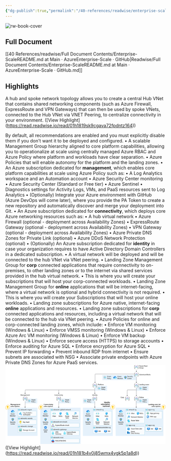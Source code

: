 ```yaml
---
{"dg-publish":true,"permalink":"/40-references/readwise/enterprise-scale-readme-md-at-main-azure-enterprise-scale-git-hub/","tags":["rw/articles"]}
---
```


![rw-book-cover](https://opengraph.githubassets.com/7bcde7485579bd002693f53b69b9e4da52cba826db50fead1ef90a30b2d3dc95/Azure/Enterprise-Scale)

## Full Document
[[40 References/readwise/Full Document Contents/Enterprise-ScaleREADME.md at Main · AzureEnterprise-Scale · GitHub\|Readwise/Full Document Contents/Enterprise-ScaleREADME.md at Main · AzureEnterprise-Scale · GitHub.md]]

## Highlights
A hub and spoke network topology allows you to create a central Hub VNet that contains shared networking components (such as Azure Firewall, ExpressRoute and VPN Gateways) that can then be used by spoke VNets, connected to the Hub VNet via VNET Peering, to centralize connectivity in your environment. ([View Highlight] (https://read.readwise.io/read/01h1819sk9cgava72fpdntz164))


By default, all recommendations are enabled and you must explicitly disable them if you don't want it to be deployed and configured.
• A scalable Management Group hierarchy aligned to core platform capabilities, allowing you to operationalize at scale using centrally managed Azure RBAC and Azure Policy where platform and workloads have clear separation.
• Azure Policies that will enable autonomy for the platform and the landing zones.
• An Azure subscription dedicated for **management**, which enables core platform capabilities at scale using Azure Policy such as:
• A Log Analytics workspace and an Automation account
• Azure Security Center monitoring
• Azure Security Center (Standard or Free tier)
• Azure Sentinel
• Diagnostics settings for Activity Logs, VMs, and PaaS resources sent to Log Analytics
• (Optionally) Integrate your Azure environment with GitHub (Azure DevOps will come later), where you provide the PA Token to create a new repository and automatically discover and merge your deployment into Git.
• An Azure subscription dedicated for **connectivity**, which deploys core Azure networking resources such as:
• A hub virtual network
• Azure Firewall (optional - deployment across Availability Zones)
• ExpressRoute Gateway (optional - deployment across Availability Zones)
• VPN Gateway (optional - deployment across Availability Zones)
• Azure Private DNS Zones for Private Link (optional)
• Azure DDoS Network Protection (optional)
• (Optionally) An Azure subscription dedicated for **identity** in case your organization requires to have Active Directory Domain Controllers in a dedicated subscription.
• A virtual network will be deployed and will be connected to the hub VNet via VNet peering.
• Landing Zone Management Group for **corp** connected applications that require connectivity to on-premises, to other landing zones or to the internet via shared services provided in the hub virtual network.
• This is where you will create your subscriptions that will host your corp-connected workloads.
• Landing Zone Management Group for **online** applications that will be internet-facing, where a virtual network is optional and hybrid connectivity is not required.
• This is where you will create your Subscriptions that will host your online workloads.
• Landing zone subscriptions for Azure native, internet-facing **online** applications and resources.
• Landing zone subscriptions for **corp** connected applications and resources, including a virtual network that will be connected to the hub via VNet peering.
• Azure Policies for online and corp-connected landing zones, which include:
• Enforce VM monitoring (Windows & Linux)
• Enforce VMSS monitoring (Windows & Linux)
• Enforce Azure Arc VM monitoring (Windows & Linux)
• Enforce VM backup (Windows & Linux)
• Enforce secure access (HTTPS) to storage accounts
• Enforce auditing for Azure SQL
• Enforce encryption for Azure SQL
• Prevent IP forwarding
• Prevent inbound RDP from internet
• Ensure subnets are associated with NSG
• Associate private endpoints with Azure Private DNS Zones for Azure PaaS services.
[![](https://github.com/Azure/Enterprise-Scale/raw/main/docs/reference/adventureworks/media/es-hubspoke.png)](https://github.com/Azure/Enterprise-Scale/blob/main/docs/reference/adventureworks/media/es-hubspoke.png) ([View Highlight] (https://read.readwise.io/read/01h181b4v0j85wmx4vgk5p1a8d))


